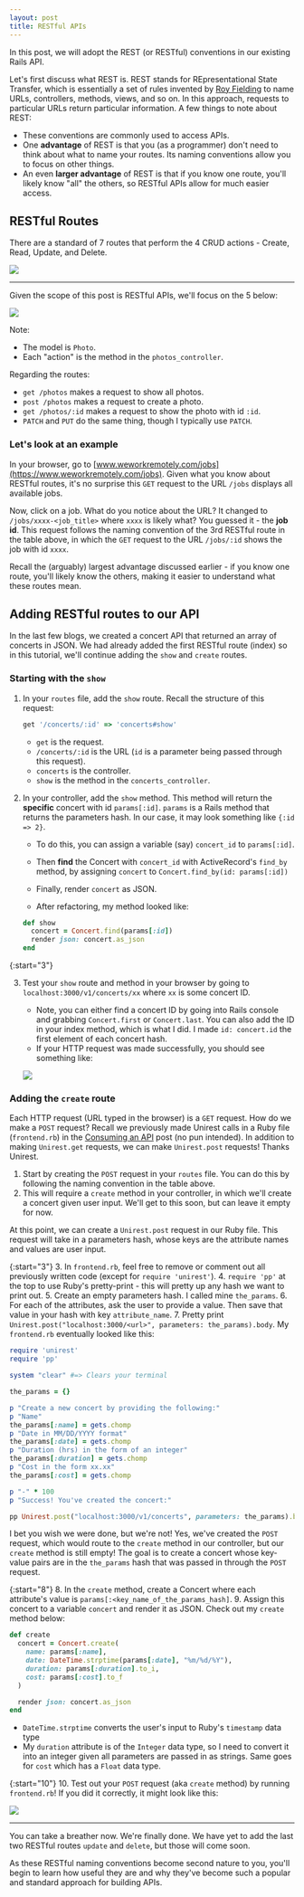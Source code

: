 ```yaml
---
layout: post
title: RESTful APIs
---
```


In this post, we will adopt the REST (or RESTful) conventions in our existing Rails API.

Let's first discuss what REST is. REST stands for REpresentational State Transfer, which is essentially a set of rules invented by [Roy Fielding](http://roy.gbiv.com/) to name URLs, controllers, methods, views, and so on. In this approach, requests to particular URLs return particular information. A few things to note about REST:
- These conventions are commonly used to access APIs.
- One **advantage** of REST is that you (as a programmer) don't need to think about what to name your routes. Its naming conventions allow you to focus on other things.
- An even **larger advantage** of REST is that if you know one route, you'll likely know "all" the others, so RESTful APIs allow for much easier access.

## RESTful Routes
There are a standard of 7 routes that perform the 4 CRUD actions - Create, Read, Update, and Delete.

![](/assets/img/7_routes.png)

___

Given the scope of this post is RESTful APIs, we'll focus on the 5 below:

![](/assets/img/5_routes.png)

Note:
- The model is `Photo`.
- Each "action" is the method in the `photos_controller`.

Regarding the routes:
- `get /photos` makes a request to show all photos.
- `post /photos` makes a request to create a photo.
- `get /photos/:id` makes a request to show the photo with id `:id`.
- `PATCH` and `PUT` do the same thing, though I typically use `PATCH`.

### Let's look at an example

In your browser, go to [www.weworkremotely.com/jobs](https://www.weworkremotely.com/jobs). Given what you know about RESTful routes, it's no surprise this `GET` request to the URL `/jobs` displays all available jobs.

Now, click on a job. What do you notice about the URL? It changed to `/jobs/xxxx-<job_title>` where `xxxx` is likely what? You guessed it - the **job id**. This request follows the naming convention of the 3rd RESTful route in the table above, in which the `GET` request to the URL `/jobs/:id` shows the job with id `xxxx`.

Recall the (arguably) largest advantage discussed earlier - if you know one route, you'll likely know the others, making it easier to understand what these routes mean.

## Adding RESTful routes to our API

In the last few blogs, we created a concert API that returned an array of concerts in JSON. We had already added the first RESTful route (index) so in this tutorial, we'll continue adding the `show` and `create` routes.

### Starting with the `show`
1. In your `routes` file, add the `show` route. Recall the structure of this request:

   ```ruby
   get '/concerts/:id' => 'concerts#show'
   ```
   - `get` is the request.
   - `/concerts/:id` is the URL (`id` is a parameter being passed through this request).
   - `concerts` is the controller.
   - `show` is the method in the `concerts_controller`.
2. In your controller, add the `show` method. This method will return the **specific** concert with id `params[:id]`. `params` is a Rails method that returns the parameters hash. In our case, it may look something like `{:id => 2}`.
   - To do this, you can assign a variable (say) `concert_id` to `params[:id]`.
   - Then **find** the Concert with `concert_id` with ActiveRecord's `find_by` method, by assigning `concert` to `Concert.find_by(id: params[:id])`
   - Finally, render `concert` as JSON.

   - After refactoring, my method looked like:

   ```ruby
   def show
     concert = Concert.find(params[:id])
     render json: concert.as_json
   end
   ```

{:start="3"}

3. Test your `show` route and method in your browser by going to `localhost:3000/v1/concerts/xx` where `xx` is some concert ID.
   - Note, you can either find a concert ID by going into Rails console and grabbing `Concert.first` or `Concert.last`. You can also add the ID in your index method, which is what I did. I made `id: concert.id` the first element of each concert hash.
   - If your HTTP request was made successfully, you should see something like:

   ![](/assets/img/concert_50.png)

### Adding the `create` route

Each HTTP request (URL typed in the browser) is a `GET` request. How do we make a `POST` request? Recall we previously made Unirest calls in a Ruby file (`frontend.rb`) in the [Consuming an API](/2017/12/02/consuming-an-API) post (no pun intended). In addition to making `Unirest.get` requests, we can make `Unirest.post` requests! Thanks Unirest.

1. Start by creating the `POST` request in your `routes` file. You can do this by following the naming convention in the table above.
2. This will require a `create` method in your controller, in which we'll create a concert given user input. We'll get to this soon, but can leave it empty for now.

At this point, we can create a `Unirest.post` request in our Ruby file. This request will take in a parameters hash, whose keys are the attribute names and values are user input.

{:start="3"}
3. In `frontend.rb`, feel free to remove or comment out all previously written code (except for `require 'unirest'`).
4. `require 'pp'` at the top to use Ruby's pretty-print - this will pretty up any hash we want to print out.
5. Create an empty parameters hash. I called mine `the_params`.
6. For each of the attributes, ask the user to provide a value. Then save that value in your hash with key `attribute_name`.
7. Pretty print `Unirest.post("localhost:3000/<url>", parameters: the_params).body`. My `frontend.rb` eventually looked like this:

```ruby
require 'unirest'
require 'pp'

system "clear" #=> Clears your terminal

the_params = {}

p "Create a new concert by providing the following:"
p "Name"
the_params[:name] = gets.chomp
p "Date in MM/DD/YYYY format"
the_params[:date] = gets.chomp
p "Duration (hrs) in the form of an integer"
the_params[:duration] = gets.chomp
p "Cost in the form xx.xx"
the_params[:cost] = gets.chomp

p "-" * 100
p "Success! You've created the concert:"

pp Unirest.post("localhost:3000/v1/concerts", parameters: the_params).body
```

I bet you wish we were done, but we're not! Yes, we've created the `POST` request, which would route to the `create` method in our controller, but our `create` method is still empty! The goal is to create a concert whose key-value pairs are in the `the_params` hash that was passed in through the `POST` request.

{:start="8"}
8. In the `create` method, create a Concert where each attribute's value is `params[:<key_name_of_the_params_hash]`.
9. Assign this concert to a variable `concert` and render it as JSON.
   Check out my `create` method below:

```ruby
def create
  concert = Concert.create(
    name: params[:name],
    date: DateTime.strptime(params[:date], "%m/%d/%Y"),
    duration: params[:duration].to_i,
    cost: params[:cost].to_f
  )

  render json: concert.as_json
end
```
- `DateTime.strptime` converts the user's input to Ruby's `timestamp` data type
- My `duration` attribute is of the `Integer` data type, so I need to convert it into an integer given all parameters are passed in as strings. Same goes for `cost` which has a `Float` data type.

{:start="10"}
10. Test out your `POST` request (aka `create` method) by running `frontend.rb`! If you did it correctly, it might look like this:

![](/assets/img/created_concert.png)

___

You can take a breather now. We're finally done. We have yet to add the last two RESTful routes `update` and `delete`, but those will come soon.

As these RESTful naming conventions become second nature to you, you'll begin to learn how useful they are and why they've become such a popular and standard approach for building APIs.

